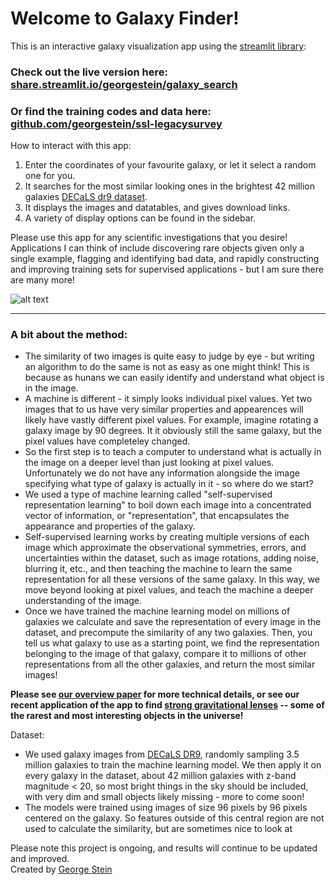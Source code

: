 # Welcome to Galaxy Finder!

This is an interactive galaxy visualization app using the [streamlit library](https://docs.streamlit.io/en/stable/):

### Check out the live version here: [share.streamlit.io/georgestein/galaxy_search](https://share.streamlit.io/georgestein/galaxy_search)

### Or find the training codes and data here: [github.com/georgestein/ssl-legacysurvey](https://github.com/georgestein/ssl-legacysurvey)


How to interact with this app:

1. Enter the coordinates of your favourite galaxy, or let it select a random one for you.
2. It searches for the most similar looking ones in the brightest 42 million galaxies [DECaLS dr9 dataset](https://www.legacysurvey.org/viewer).
3. It displays the images and datatables, and gives download links.
4. A variety of display options can be found in the sidebar.

Please use this app for any scientific investigations that you desire! Applications I can think of include discovering rare objects given only a single example, flagging and identifying bad data, and rapidly constructing and improving training sets for supervised applications - but I am sure there are many more!

![alt text](image.png)

---
  
### A bit about the method: 
- The similarity of two images is quite easy to judge by eye - but writing an algorithm to do the same is not as easy as one might think! This is because as hunans we can easily identify and understand what object is in the image.                     
- A machine is different - it simply looks individual pixel values. Yet two images that to us have very similar properties and appearences will likely have vastly different pixel values. For example, imagine rotating a galaxy image by 90 degrees. It it obviously still the same galaxy, but the pixel values have completeley changed.                                       
- So the first step is to teach a computer to understand what is actually in the image on a deeper level than just looking at pixel values. Unfortunately we do not have any information alongside the image specifying what type of galaxy is actually in it - so where do we start?                                                                                                   
- We used a type of machine learning called "self-supervised representation learning" to boil down each image into a concentrated vector of information, or "representation", that encapsulates the appearance and properties of the galaxy.
- Self-supervised learning works by creating multiple versions of each image which approximate the observational symmetries, errors, and uncertainties within the dataset, such as image rotations, adding noise, blurring it, etc., and then teaching the machine to learn the same representation for all these versions of the same galaxy. In this way, we move beyond looking at pixel values, and teach the machine a deeper understanding of the image.
- Once we have trained the machine learning model on millions of galaxies we calculate and save the representation of every image in the dataset, and precompute the similarity of any two galaxies. Then, you tell us what galaxy to use as a starting point, we find the representation belonging to the image of that galaxy, compare it to millions of other representations from all the other galaxies, and return the most similar images!

**Please see [our overview paper](https://arxiv.org/abs/2110.13151) for more technical details, or see our recent application of the app to find [strong gravitational lenses](https://arxiv.org/abs/2012.13083) -- some of the rarest and most interesting objects in the universe!**

Dataset:

- We used galaxy images from [DECaLS DR9](https://www.legacysurvey.org/), randomly sampling 3.5 million galaxies to train the machine learning model. We then apply it on every galaxy in the dataset, about 42 million galaxies with z-band magnitude < 20, so most bright things in the sky should be included, with very dim and small objects likely missing - more to come soon!                                                    
- The models were trained using images of size 96 pixels by 96 pixels centered on the galaxy. So features outside of this central region are not used to calculate the similarity, but are sometimes nice to look at                                                                                                         
                                                                                                             
Please note this project is ongoing, and results will continue to be updated and improved.           
                                                                                                             Created by [George Stein](https://georgestein.github.io/)                      
 